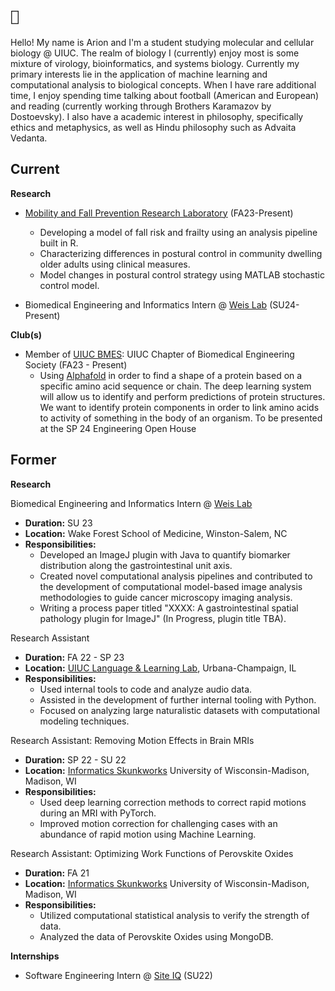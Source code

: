 

<!--
**ariondey/ariondey** is a ✨ _special_ ✨ repository because its `README.md` (this file) appears on your GitHub profile.

Here are some ideas to get you started:

- 🔭 I’m currently working on ...
- 🌱 I’m currently learning ...
- 👯 I’m looking to collaborate on ...
- 🤔 I’m looking for help with ...
- 💬 Ask me about ...
- 📫 How to reach me: ...
- 😄 Pronouns: ...
- ⚡ Fun fact: ...
-->
# `🧬`

Hello! My name is Arion and I'm a student studying molecular and cellular biology @ UIUC.
The realm of biology I (currently) enjoy most is some mixture of virology, bioinformatics, and systems biology.
Currently my primary interests lie in the application of machine learning and computational analysis to biological concepts.
When I have rare additional time, I enjoy spending time talking about football (American and European) and reading (currently working through Brothers Karamazov by Dostoevsky).
I also have a academic interest in philosophy, specifically ethics and metaphysics, as well as Hindu philosophy such as Advaita Vedanta.


## Current

**Research**

* [Mobility and Fall Prevention Research Laboratory](https://mfp.kch.illinois.edu/) (FA23-Present)
  - Developing a model of fall risk and frailty using an analysis pipeline built in R.
  - Characterizing differences in postural control in community dwelling older adults using clinical measures.
  - Model changes in postural control strategy using MATLAB stochastic control model.

* Biomedical Engineering and Informatics Intern @ [Weis Lab](https://school.wakehealth.edu/research/labs/weis-lab) (SU24-Present)

**Club(s)**

* Member of [UIUC BMES](https://www.bmes-uiuc.com/): UIUC Chapter of Biomedical Engineering Society (FA23 - Present)
  - Using [Alphafold](https://alphafold.ebi.ac.uk/) in order to find a shape of a protein based on a specific amino acid sequence or chain. The deep learning system will allow us to identify and perform predictions of protein structures. We want to identify protein components in order to link amino acids to activity of something in the body of an organism. To be presented at the SP 24 Engineering Open House  

    

## Former

**Research**

Biomedical Engineering and Informatics Intern @ [Weis Lab](https://school.wakehealth.edu/research/labs/weis-lab)
* **Duration:** SU 23
* **Location:** Wake Forest School of Medicine, Winston-Salem, NC
* **Responsibilities:**
  - Developed an ImageJ plugin with Java to quantify biomarker distribution along the gastrointestinal unit axis.
  - Created novel computational analysis pipelines and contributed to the development of computational model-based image analysis methodologies to guide cancer microscopy imaging analysis.
  - Writing a process paper titled "XXXX: A gastrointestinal spatial pathology plugin for ImageJ" (In Progress, plugin title TBA).

Research Assistant
* **Duration:** FA 22 - SP 23
* **Location:** [UIUC Language & Learning Lab](https://github.com/UIUCLearningLanguageLab), Urbana-Champaign, IL
* **Responsibilities:**
  - Used internal tools to code and analyze audio data.
  - Assisted in the development of further internal tooling with Python.
  - Focused on analyzing large naturalistic datasets with computational modeling techniques.


Research Assistant: Removing Motion Effects in Brain MRIs
* **Duration:** SP 22 - SU 22
* **Location:** [Informatics Skunkworks](https://skunkworks.engr.wisc.edu/) University of Wisconsin-Madison, Madison, WI
* **Responsibilities:**
  - Used deep learning correction methods to correct rapid motions during an MRI with PyTorch.
  - Improved motion correction for challenging cases with an abundance of rapid motion using Machine Learning.

Research Assistant: Optimizing Work Functions of Perovskite Oxides
* **Duration:** FA 21
* **Location:** [Informatics Skunkworks](https://skunkworks.engr.wisc.edu/) University of Wisconsin-Madison, Madison, WI
* **Responsibilities:**
  - Utilized computational statistical analysis to verify the strength of data.
  - Analyzed the data of Perovskite Oxides using MongoDB.

**Internships**
* Software Engineering Intern @ [Site IQ](http://www.site-iq.com/) (SU22)
